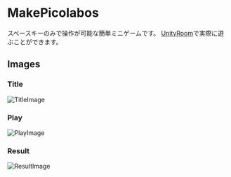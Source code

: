 # MakePicolabos
スペースキーのみで操作が可能な簡単ミニゲームです。
[UnityRoom](https://unityroom.com/games/makepicolabos)で実際に遊ぶことができます。

## Images
### Title
![TitleImage](https://github.com/N-Keisho/MakePicolabos/assets/133760530/840d46d8-ab82-406c-a2bc-bf21a4dfd6fb)

### Play
![PlayImage](https://github.com/N-Keisho/MakePicolabos/assets/133760530/6c833e38-f706-4bcd-b217-cef8d2dc1df7)

### Result
![ResultImage]()
